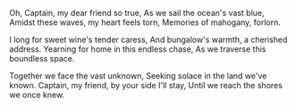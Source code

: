 Oh, Captain, my dear friend so true,
As we sail the ocean's vast blue,
Amidst these waves, my heart feels torn,
Memories of mahogany, forlorn.

I long for sweet wine's tender caress,
And bungalow's warmth, a cherished address.
Yearning for home in this endless chase,
As we traverse this boundless space.

Together we face the vast unknown,
Seeking solace in the land we've known.
Captain, my friend, by your side I'll stay,
Until we reach the shores we once knew.
